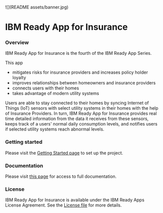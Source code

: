![](README assets/banner.jpg)
# IBM Ready App for Insurance


### Overview

IBM Ready App for Insurance is the fourth of the IBM Ready App Series.


This app
* mitigates risks for insurance providers and increases policy holder loyalty
* improves relationships between homeowners and insurance providers
* connects users with their homes
* takes advantage of modern utility systems


Users are able to stay connected to their homes by syncing Internet of Things (IoT) sensors with select utility systems in their homes with the help of Insurance Providers. In turn, IBM Ready App for Insurance provides real time detailed information from the data it receives from these sensors, keeps track of a users' normal daily consumption levels, and notifies users if selected utility systems reach abnormal levels.


### Getting started
Please visit the [Getting Started page](http://lexdcy040194.ecloud.edst.ibm.com/perch_1_0_0/getting_started) to set up the project.


### Documentation
Please visit [this page](http://lexdcy040194.ecloud.edst.ibm.com/perch_1_0_0/home) for access to full documentation.


### License
IBM Ready App for Insurance is available under the IBM Ready Apps License Agreement. See the [License file](https://github.com/IBM-MIL/IBM-Ready-App-for-Banking/blob/master/License.txt) for more details.
